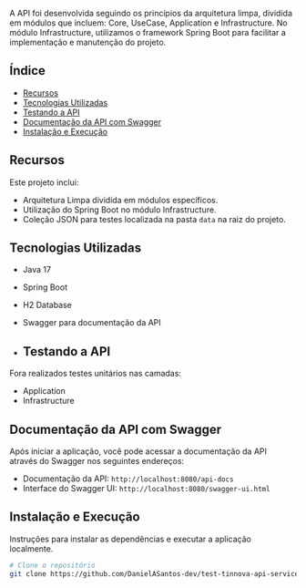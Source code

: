 
A API foi desenvolvida seguindo os princípios da arquitetura limpa, dividida em módulos que incluem: Core, UseCase, Application e Infrastructure. No módulo Infrastructure, utilizamos o framework Spring Boot para facilitar a implementação e manutenção do projeto.

## Índice

- [Recursos](#recursos)
- [Tecnologias Utilizadas](#tecnologias-utilizadas)
- [Testando a API](#testando-a-api)
- [Documentação da API com Swagger](#documentação-da-api-com-swagger)
- [Instalação e Execução](#instalação-e-execução)

## Recursos

Este projeto inclui:

- Arquitetura Limpa dividida em módulos específicos.
- Utilização do Spring Boot no módulo Infrastructure.
- Coleção JSON para testes localizada na pasta `data` na raiz do projeto.

## Tecnologias Utilizadas

- Java 17
- Spring Boot
- H2 Database
- Swagger para documentação da API

- ## Testando a API

Fora realizados testes unitários nas camadas: 
- Application
- Infrastructure

## Documentação da API com Swagger

Após iniciar a aplicação, você pode acessar a documentação da API através do Swagger nos seguintes endereços:

- Documentação da API: `http://localhost:8080/api-docs`
- Interface do Swagger UI: `http://localhost:8080/swagger-ui.html`


## Instalação e Execução

Instruções para instalar as dependências e executar a aplicação localmente.

```bash
# Clone o repositório
git clone https://github.com/DanielASantos-dev/test-tinnova-api-service.git

